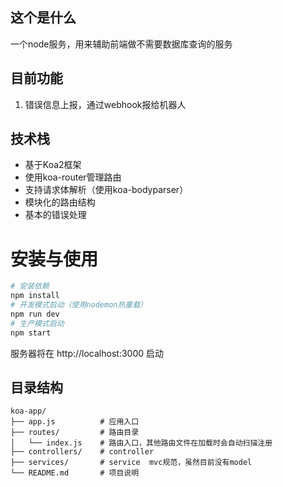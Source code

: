 ## 这个是什么
一个node服务，用来辅助前端做不需要数据库查询的服务

## 目前功能
1. 错误信息上报，通过webhook报给机器人

## 技术栈

- 基于Koa2框架
- 使用koa-router管理路由
- 支持请求体解析（使用koa-bodyparser）
- 模块化的路由结构
- 基本的错误处理

# 安装与使用
```bash
# 安装依赖
npm install
# 开发模式启动（使用nodemon热重载）
npm run dev
# 生产模式启动
npm start
```

服务器将在 http://localhost:3000 启动

## 目录结构

```
koa-app/
├── app.js          # 应用入口
├── routes/         # 路由目录
│   └── index.js    # 路由入口，其他路由文件在加载时会自动扫描注册
├── controllers/    # controller
├── services/       # service  mvc规范，虽然目前没有model
└── README.md       # 项目说明
``` 